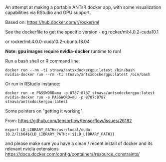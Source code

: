 An attempt at making a portable ANTsR docker app, with some
visualization capabilities via RStudio and GPU support.

Based on: https://hub.docker.com/r/rocker/ml

See the dockerfile to get the specific version - eg rocker/ml:4.0.2-cuda10.1

or rocker/ml:4.0.0-cuda10.2-ubuntu18.04

**Note: gpu images require nvidia-docker** runtime to run!

Run a bash shell or R command line:

```
docker run --rm -ti stnava/antsxdockergpu:latest /bin/bash
nvidia-docker run --rm -ti stnava/antsxdockergpu:latest /bin/bash
```

Or run in RStudio instance:

```
docker run -e PASSWORD=mu -p 8787:8787 stnava/antsxdockergpu:latest
nvidia-docker run -e PASSWORD=mu -p 8787:8787 stnava/antsxdockergpu:latest
```

Some pointers on "getting it working"

From: https://github.com/tensorflow/tensorflow/issues/26182

```
export LD_LIBRARY_PATH=/usr/local/cuda-10.2/lib64${LD_LIBRARY_PATH:+:${LD_LIBRARY_PATH}}
```

and please make sure you have a clean / recent install of docker and its relevant nvidia extensions https://docs.docker.com/config/containers/resource_constraints/
